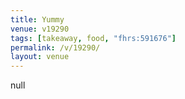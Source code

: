 ```yaml
---
title: Yummy
venue: v19290
tags: [takeaway, food, "fhrs:591676"]
permalink: /v/19290/
layout: venue
---
```

null